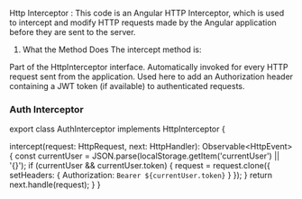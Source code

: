 Http Interceptor :
This code is an Angular HTTP Interceptor, which is used to intercept and modify HTTP requests made by the Angular application before they are sent to the server.


1. What the Method Does
The intercept method is:

Part of the HttpInterceptor interface.
Automatically invoked for every HTTP request sent from the application.
Used here to add an Authorization header containing a JWT token (if available) to authenticated requests.

### Auth Interceptor ##
export class AuthInterceptor implements HttpInterceptor {

  intercept(request: HttpRequest<any>, next: HttpHandler): Observable<HttpEvent<any>> {
    const currentUser = JSON.parse(localStorage.getItem('currentUser') || '{}');
    if (currentUser && currentUser.token) {
      request = request.clone({
        setHeaders: {
          Authorization: `Bearer ${currentUser.token}`
        }
      });
    }
    return next.handle(request);
  }
}
